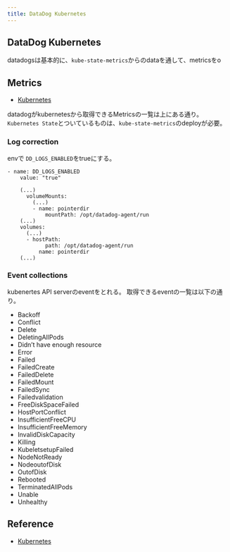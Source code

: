 ```yaml
---
title: DataDog Kubernetes
---
```


## DataDog Kubernetes
datadogsは基本的に、`kube-state-metrics`からのdataを通して、metricsをo

## Metrics
* [Kubernetes](https://docs.datadoghq.com/integrations/kubernetes/)

datadogがkubernetesから取得できるMetricsの一覧は上にある通り。
`Kubernetes State`とついているものは、`kube-state-metrics`のdeployが必要。

### Log correction
envで `DD_LOGS_ENABLED`をtrueにする。

```
- name: DD_LOGS_ENABLED
    value: "true"
```

```
    (...)
      volumeMounts:
        (...)
        - name: pointerdir
            mountPath: /opt/datadog-agent/run
    (...)
    volumes:
      (...)
      - hostPath:
            path: /opt/datadog-agent/run
          name: pointerdir
    (...)
```

### Event collections
kubenertes API serverのeventをとれる。
取得できるeventの一覧は以下の通り。

* Backoff
* Conflict
* Delete
* DeletingAllPods
* Didn’t have enough resource
* Error
* Failed
* FailedCreate
* FailedDelete
* FailedMount
* FailedSync
* Failedvalidation
* FreeDiskSpaceFailed
* HostPortConflict
* InsufficientFreeCPU
* InsufficientFreeMemory
* InvalidDiskCapacity
* Killing
* KubeletsetupFailed
* NodeNotReady
* NodeoutofDisk
* OutofDisk
* Rebooted
* TerminatedAllPods
* Unable
* Unhealthy

## Reference
* [Kubernetes](https://docs.datadoghq.com/agent/basic_agent_usage/kubernetes/)
